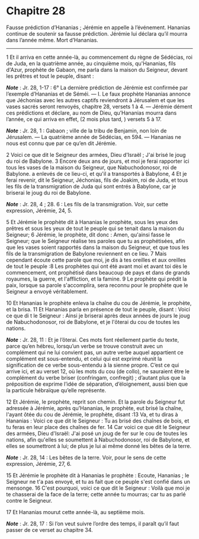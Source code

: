 # Chapitre 28

Fausse prédiction d’Hananias ; Jérémie en appelle à l’événement.
Hananias continue de soutenir sa fausse prédiction.
Jérémie lui déclara qu’il mourra dans l’année même.
Mort d’Hananias.

***

1 Et il arriva en cette année-là, au commencement du règne de Sédécias, roi de Juda, en la quatrième année, au cinquième mois, qu'Hananias, fils d'Azur, prophète de Gabaon, me parla dans la maison du Seigneur, devant les prêtres et tout le peuple, disant :

***Note*** :  Jr. 28, 1-17 : 6° La dernière prédiction de Jérémie est confirmée par l’exemple d’Hananias et de Séméi. ― I. Le faux prophète Hananias annonce que Jéchonias avec les autres captifs reviendront à Jérusalem et que les vases sacrés seront renvoyés, chapitre 28, versets 1 à 4. ― Jérémie dément ces prédictions et déclare, au nom de Dieu, qu’Hananias mourra dans l’année, ce qui arriva en effet, (2 mois plus tard, ) versets 5 à 17.

***Note*** :  Jr. 28, 1 : Gabaon ; ville de la tribu de Benjamin, non loin de Jérusalem. ― La quatrième année de Sédécias, en 594. ― Hananias ne nous est connu que par ce qu’en dit Jérémie.

2 Voici ce que dit le Seigneur des armées, Dieu d'Israël ; J'ai brisé le joug du roi de Babylone. 3 Encore deux ans de jours, et moi je ferai rapporter ici tous les vases de la maison du Seigneur, que Nabuchodonosor, roi de Babylone. a enlevés de ce lieu-ci, et qu'il a transportés à Babylone, 4 Et je ferai revenir, dit le Seigneur, Jéchonias, fils de Joakim, roi de Juda, et tous les fils de la transmigration de Juda qui sont entrés à Babylone, car je briserai le joug du roi de Babylone.

***Note*** :  Jr. 28, 4 ; 28. 6 : Les fils de la transmigration. Voir, sur cette expression, Jérémie, 24, 5.


5 Et Jérémie le prophète dit à Hananias le prophète, sous les yeux des prêtres et sous les yeux de tout le peuple qui se tenait dans la maison du Seigneur; 6 Jérémie, le prophète, dit donc : Amen, qu'ainsi fasse le Seigneur; que le Seigneur réalise tes paroles que tu as prophétisées, afin que les vases soient rapportés dans la maison du Seigneur, et que tous les fils de la transmigration de Babylone reviennent en ce lieu. 7 Mais cependant écoute cette parole que moi, je dis à tes oreilles et aux oreilles de tout le peuple :8 Les prophètes qui ont été avant moi et avant toi dès le commencement, ont prophétisé dans beaucoup de pays et dans de grands royaumes, la guerre, et l'affliction, et la famine. 9 Le prophète qui prédit la paix, lorsque sa parole s'accomplira, sera reconnu pour le prophète que le Seigneur a envoyé véritablement.


10 Et Hananias le prophète enleva la chaîne du cou de Jérémie, le prophète, et la brisa. 11 Et Hananias parla en présence de tout le peuple, disant : Voici ce que di t le Seigneur : Ainsi je briserai après deux années de jours le joug de Nabuchodonosor, roi de Babylone, et je l'ôterai du cou de toutes les nations.

***Note*** :  Jr. 28, 11 : Et je l’ôterai. Ces mots font réellement partie du texte, parce qu’en hébreu, lorsqu’un verbe se trouve construit avec un complément qui ne lui convient pas, un autre verbe auquel appartient ce complément est sous-entendu, et celui qui est exprimé réunit la signification de ce verbe sous-entendu à la sienne propre. C’est ce qui arrive ici, et au verset 12, où les mots du cou (de collo), ne sauraient être le complément du verbe briser (confringam, confregit) ; d’autant plus que la préposition de exprime l’idée de séparation, d’éloignement, aussi bien que la particule hébraïque qu’elle représente.


12 Et Jérémie, le prophète, reprit son chemin. Et la parole du Seigneur fut adressée à Jérémie, après qu'Hananias, le prophète, eut brisé la chaîne, l'ayant ôtée du cou de Jérémie, le prophète, disant :13 Va, et tu diras à Hananias : Voici ce que dit le Seigneur : Tu as brisé des chaînes de bois, et tu feras en leur place des chaînes de fer. 14 Car voici ce que dit le Seigneur des armées, Dieu d'Israël: J'ai posé un joug de fer sur le cou de toutes les nations, afin qu'elles se soumettent à Nabuchodonosor, roi de Babylone, et elles se soumettront à lui; de plus je lui ai même donné les bêtes de la terre.

***Note*** :  Jr. 28, 14 : Les bêtes de la terre. Voir, pour le sens de cette expression, Jérémie, 27, 6.


15 Et Jérémie le prophète dit à Hananias le prophète : Ecoute, Hananias ; le Seigneur ne t'a pas envoyé, et tu as fait que ce peuple s'est confié dans un mensonge. 16 C'est pourquoi, voici ce que dit le Seigneur : Voilà que moi je te chasserai de la face de la terre; cette année tu mourras; car tu as parlé contre le Seigneur.


17 Et Hananias mourut cette année-là, au septième mois.

***Note*** :  Jr. 28, 17 : Si l’on veut suivre l’ordre des temps, il paraît qu’il faut passer de ce verset au chapitre 34.

